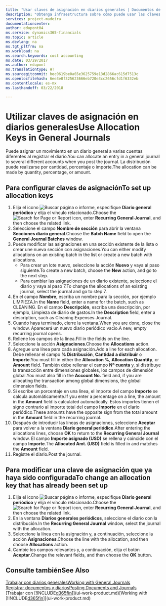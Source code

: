 ```yaml
---
title: "Usar claves de asignación en diarios generales | Documentos de Microsoft"
description: "Obtenga infraestructura sobre cómo puede usar las claves de asignación en diarios."
services: project-madeira
documentationcenter: 
author: edupont04
ms.service: dynamics365-financials
ms.topic: article
ms.devlang: na
ms.tgt_pltfrm: na
ms.workload: na
ms.search.keywords: cost accounting
ms.date: 03/29/2017
ms.author: edupont
ms.translationtype: HT
ms.sourcegitcommit: bec0619be0a65e3625759e13d2866ac615d7513c
ms.openlocfilehash: 6ee3e0f325623666eb720e3cc2656cfd1f6332eb
ms.contentlocale: es-mx
ms.lasthandoff: 03/22/2018

---
```

# <a name="use-allocation-keys-in-general-journals"></a><span data-ttu-id="bc6fe-103">Utilizar claves de asignación en diarios generales</span><span class="sxs-lookup"><span data-stu-id="bc6fe-103">Use Allocation Keys in General Journals</span></span>
<span data-ttu-id="bc6fe-104">Puede asignar un movimiento en un diario general a varias cuentas diferentes al registrar el diario.</span><span class="sxs-lookup"><span data-stu-id="bc6fe-104">You can allocate an entry in a general journal to several different accounts when you post the journal.</span></span> <span data-ttu-id="bc6fe-105">La distribución puede realizarse por cantidad, porcentaje o importe.</span><span class="sxs-lookup"><span data-stu-id="bc6fe-105">The allocation can be made by quantity, percentage, or amount.</span></span>

## <a name="to-set-up-allocation-keys"></a><span data-ttu-id="bc6fe-106">Para configurar claves de asignación</span><span class="sxs-lookup"><span data-stu-id="bc6fe-106">To set up allocation keys</span></span>
1. <span data-ttu-id="bc6fe-107">Elija el icono ![Buscar página o informe](media/ui-search/search_small.png "icono Buscar página o informe"), especifique **Diario general periódico** y elija el vínculo relacionado.</span><span class="sxs-lookup"><span data-stu-id="bc6fe-107">Choose the ![Search for Page or Report](media/ui-search/search_small.png "Search for Page or Report icon") icon, enter **Recurring General Journal**, and then choose the related link.</span></span>
2. <span data-ttu-id="bc6fe-108">Seleccione el campo **Nombre de sección** para abrir la ventana **Secciones diario general**.</span><span class="sxs-lookup"><span data-stu-id="bc6fe-108">Choose the **Batch Name** field to open the **General Journal Batches** window.</span></span>
3. <span data-ttu-id="bc6fe-109">Puede modificar las asignaciones en una sección existente de la lista o crear une nueva sección con asignaciones.</span><span class="sxs-lookup"><span data-stu-id="bc6fe-109">You can either modify allocations on an existing batch in the list or create a new batch with allocations.</span></span>
   * <span data-ttu-id="bc6fe-110">Para crear un lote nuevo, seleccione la acción **Nuevo** y vaya al paso siguiente.</span><span class="sxs-lookup"><span data-stu-id="bc6fe-110">To create a new batch, choose the **New** action, and go to the next step.</span></span>
   * <span data-ttu-id="bc6fe-111">Para cambiar las asignaciones de un diario existente, seleccione el diario y vaya al paso 7.</span><span class="sxs-lookup"><span data-stu-id="bc6fe-111">To change the allocations of an existing journal, select the journal and go to step 7.</span></span>    
4. <span data-ttu-id="bc6fe-112">En el campo **Nombre**, escriba un nombre para la sección, por ejemplo LIMPIEZA.</span><span class="sxs-lookup"><span data-stu-id="bc6fe-112">In the **Name** field, enter a name for the batch, such as CLEANING.</span></span> <span data-ttu-id="bc6fe-113">En el campo **Descripción**, escriba una descripción, por ejemplo, Limpieza de diario de gastos.</span><span class="sxs-lookup"><span data-stu-id="bc6fe-113">In the **Description** field, enter a description, such as Cleaning Expenses Journal.</span></span>
5. <span data-ttu-id="bc6fe-114">Cuando haya terminado, cierre la ventana.</span><span class="sxs-lookup"><span data-stu-id="bc6fe-114">When you are done, close the window.</span></span> <span data-ttu-id="bc6fe-115">Aparecerá un nuevo diario periódico vacío.</span><span class="sxs-lookup"><span data-stu-id="bc6fe-115">A new, empty recurring journal opens.</span></span>
6. <span data-ttu-id="bc6fe-116">Rellene los campos de la línea.</span><span class="sxs-lookup"><span data-stu-id="bc6fe-116">Fill in the fields on the line.</span></span>
7. <span data-ttu-id="bc6fe-117">Seleccione la acción **Asignaciones**.</span><span class="sxs-lookup"><span data-stu-id="bc6fe-117">Choose the **Allocations** action.</span></span>
8. <span data-ttu-id="bc6fe-118">Agregue una línea para cada asignación.</span><span class="sxs-lookup"><span data-stu-id="bc6fe-118">Add a line for each allocation.</span></span> <span data-ttu-id="bc6fe-119">Debe rellenar el campo **% Distribución**, **Cantidad a distribuir** o **Importe**.</span><span class="sxs-lookup"><span data-stu-id="bc6fe-119">You must fill in either the **Allocation %**, **Allocation Quantity**, or **Amount** field.</span></span> <span data-ttu-id="bc6fe-120">También debe rellenar el campo **Nº cuenta** y, si distribuye la transacción entre dimensiones globales, los campos de dimensión global.</span><span class="sxs-lookup"><span data-stu-id="bc6fe-120">You must also fill in the **Account No.** field and, if you are allocating the transaction among global dimensions, the global dimension fields.</span></span>
9. <span data-ttu-id="bc6fe-121">Si escribe un porcentaje en una línea, el importe del campo **Importe** se calcula automáticamente.</span><span class="sxs-lookup"><span data-stu-id="bc6fe-121">If you enter a percentage on a line, the amount in the **Amount** field is calculated automatically.</span></span> <span data-ttu-id="bc6fe-122">Estos importes tienen el signo contrario al importe total del campo **Importe** en el diario periódico.</span><span class="sxs-lookup"><span data-stu-id="bc6fe-122">These amounts have the opposite sign from the total amount in the **Amount** field in the recurring journal.</span></span>
10. <span data-ttu-id="bc6fe-123">Después de introducir las líneas de asignaciones, seleccione **Aceptar** para volver a la ventana **Diario general periódico**.</span><span class="sxs-lookup"><span data-stu-id="bc6fe-123">After entering the allocations lines, choose **OK** to return to the **Recurring General Journal** window.</span></span> <span data-ttu-id="bc6fe-124">El campo **Importe asignado (USD)** se rellena y coincide con el campo **Importe**.</span><span class="sxs-lookup"><span data-stu-id="bc6fe-124">The **Allocated Amt. (USD)** field is filled in and matches the **Amount** field.</span></span>
11. <span data-ttu-id="bc6fe-125">Registre el diario.</span><span class="sxs-lookup"><span data-stu-id="bc6fe-125">Post the journal.</span></span>

## <a name="to-change-an-allocation-key-that-has-already-been-set-up"></a><span data-ttu-id="bc6fe-126">Para modificar una clave de asignación que ya haya sido configurada</span><span class="sxs-lookup"><span data-stu-id="bc6fe-126">To change an allocation key that has already been set up</span></span>
1. <span data-ttu-id="bc6fe-127">Elija el icono ![Buscar página o informe](media/ui-search/search_small.png "icono Buscar página o informe"), especifique **Diario general periódico** y elija el vínculo relacionado.</span><span class="sxs-lookup"><span data-stu-id="bc6fe-127">Choose the ![Search for Page or Report](media/ui-search/search_small.png "Search for Page or Report icon") icon, enter **Recurring General Journal**, and then choose the related link.</span></span>
2. <span data-ttu-id="bc6fe-128">En la ventana **Diarios generales periódicos**, seleccione el diario con la distribución.</span><span class="sxs-lookup"><span data-stu-id="bc6fe-128">In the **Recurring General Journal** window, select the journal with the allocation.</span></span>
3. <span data-ttu-id="bc6fe-129">Seleccione la línea con la asignación y, a continuación, seleccione la acción **Asignaciones**.</span><span class="sxs-lookup"><span data-stu-id="bc6fe-129">Choose the line with the allocation, and then choose **Allocations** action.</span></span>
4. <span data-ttu-id="bc6fe-130">Cambie los campos relevantes y, a continuación, elija el botón **Aceptar**.</span><span class="sxs-lookup"><span data-stu-id="bc6fe-130">Change the relevant fields, and then choose the **OK** button.</span></span>

## <a name="see-also"></a><span data-ttu-id="bc6fe-131">Consulte también</span><span class="sxs-lookup"><span data-stu-id="bc6fe-131">See Also</span></span>
[<span data-ttu-id="bc6fe-132">Trabajar con diarios generales</span><span class="sxs-lookup"><span data-stu-id="bc6fe-132">Working with General Journals</span></span>](ui-work-general-journals.md)  
[<span data-ttu-id="bc6fe-133">Registrar documentos y diarios</span><span class="sxs-lookup"><span data-stu-id="bc6fe-133">Posting Documents and Journals</span></span>](ui-post-documents-journals.md)  
<span data-ttu-id="bc6fe-134">[Trabajar con [!INCLUDE[d365fin](includes/d365fin_md.md)]](ui-work-product.md)</span><span class="sxs-lookup"><span data-stu-id="bc6fe-134">[Working with [!INCLUDE[d365fin](includes/d365fin_md.md)]](ui-work-product.md)</span></span>

